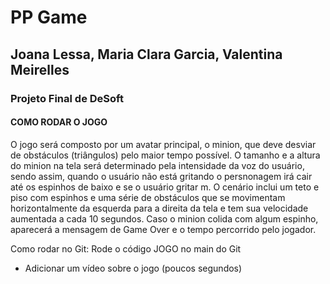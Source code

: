 # PP Game
## Joana Lessa, Maria Clara Garcia, Valentina Meirelles

 ### Projeto Final de DeSoft

#### COMO RODAR O JOGO
  O jogo será composto por um avatar principal, o minion, que deve desviar de obstáculos (triângulos) pelo maior tempo possível. O tamanho e a altura do minion na tela será determinado pela intensidade da voz do usuário, sendo assim, quando o usuário não está gritando o persnonagem irá cair até os espinhos de baixo e se o usuário gritar m. O cenário inclui um teto e piso com espinhos e uma série de obstáculos que se movimentam horizontalmente da esquerda para a direita da tela e tem sua velocidade aumentada a cada 10 segundos. Caso o minion colida com algum espinho, aparecerá a mensagem de Game Over e o tempo percorrido pelo jogador. 

Como rodar no Git: Rode o código JOGO no main do Git

  
- Adicionar um vídeo sobre o jogo (poucos segundos)
